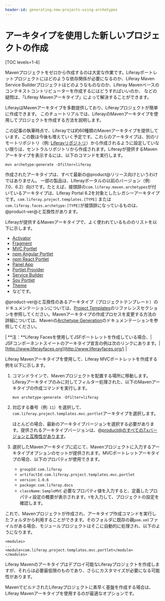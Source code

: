 ```yaml
---
header-id: generating-new-projects-using-archetypes
---
```


# アーキタイプを使用した新しいプロジェクトの作成

[TOC levels=1-4]

Mavenプロジェクトをゼロから作成するのは大変な作業です。Liferayポートレットプロジェクトにはどのような依存関係が必要になるのか、Liferay Maven Service Builderプロジェクトはどのようなものなのか、Liferay Mavenベースのコンテキストコントリビューターを作成するにはどうすればいいのか、
などの疑問は、「Liferay Mavenアーキタイプ」によって解決することができます。

LiferayはMavenアーキタイプを多数提供しており、Liferayプロジェクトが簡単に作成できます。
このチュートリアルでは、LiferayのMavenアーキタイプを使用してプロジェクトを作成する方法を説明します。

この記事の執筆時点で、Liferayでは約60種類のMavenアーキタイプを提供しています。この数は今後も増えていく予定です。これらのアーキタイプは、別のリモートリポジトリ（例: [Liferayリポジトリ](https://repository.liferay.com)）から作成されるように設定していない限りは、セントラルリポジトリから作成されます。Liferayが提供するMavenアーキタイプを表示するには、以下のコマンドを実行します。

    mvn archetype:generate -Dfilter=liferay

作成されたアーキタイプは、すべて最新の@product@リリース向けというわけではありません。
一部の製品は、Liferayポータルの以前のバージョン（例: 7.0、6.2）向けです。たとえば、接頭辞の`com.liferay.maven.archetypes`が付いているアーキタイプは、Liferay Portal 6.2を対象としたレガシーアーキタイプです。`com.liferay.project.templates.[TYPE]` または`com.liferay.faces.archetype:[TYPE]`が接頭辞になっているものは、@product-ver@と互換性があります。

<!-- TODO: Monitor the archetypes; updates may be required for the above text
for upcoming 7.1 Maven archetypes. -Cody -->

Liferayが提供するMavenアーキタイプで、よく使われているもののリストを以下に示します。

- [Activator](/docs/7-1/reference/-/knowledge_base/r/activator-template)
- [Fragment](/docs/7-1/reference/-/knowledge_base/r/using-the-fragment-template)
- [MVC Portlet](/docs/7-1/reference/-/knowledge_base/r/using-the-mvc-portlet-template)
- [npm Angular Portlet](/docs/7-1/reference/-/knowledge_base/r/npm-angular-portlet-template)
- [npm React Portlet](/docs/7-1/reference/-/knowledge_base/r/npm-react-portlet-template)
- [Panel App](/docs/7-1/reference/-/knowledge_base/r/panel-app-template)
- [Portlet Provider](/docs/7-1/reference/-/knowledge_base/r/portlet-provider-template)
- [Service Builder](/docs/7-1/reference/-/knowledge_base/r/using-the-service-builder-template)
- [Soy Portlet](/docs/7-1/reference/-/knowledge_base/r/soy-portlet-template)
- [Theme](/docs/7-1/reference/-/knowledge_base/r/theme-template)
- などです。

<!-- TODO: readd JSF archetype, when available -Cody.

- [Liferay Faces](develop/tutorials/-/knowledge_base/7-1/jsf-portlets-with-liferay-faces)
  portlets
  
-->

@product-ver@と互換性のあるアーキタイプ（プロジェクトテンプレート）のドキュメンテーションについては、[Project Templates](/docs/7-1/reference/-/knowledge_base/r/project-templates)のリファレンスセクションを参照してください。Mavenアーキタイプの作成プロセスを変更する方法の詳細については、Mavenの[Archetype Generation](http://maven.apache.org/archetype/maven-archetype-plugin/generate-mojo.html)のドキュメンテーションを参照してください。

| **注：**Liferay Facesを使用してJSFポートレットを作成している場合、| JSFコンポーネントスイートのアーキタイプ宣言の例は次のリンクにあります。| [http://www.liferayfaces.org](http://www.liferayfaces.org/)
|

Liferay Mavenアーキタイプを使用して、Liferay MVCポートレットを作成する例を以下に示します。

1. コマンドラインで、Mavenプロジェクトを配置する場所に移動します。Liferayアーキタイプのみに対してフィルター処理された、以下のMavenアーキタイプの作成コマンドを実行します。

       mvn archetype:generate -Dfilter=liferay
   
2. 対応する番号（例: `11`）を選択して、`com.liferay.project.templates.mvc.portlet`アーキタイプを選択します。

   ほとんどの場合、最新のアーキタイプバージョンを選択する必要があります。提供されるアーキタイプバージョンは、@product@のすべての7.xバージョンと互換性があります。

3. 選択したMavenアーキタイプに応じて、Mavenプロジェクトに入力するアーキタイプオプションのセットが提供されます。MVCポートレットアーキタイプの場合、以下のプロパティが使用できます。

   - `groupId`: `com.liferay`
   - `artifactId`: `com.liferay.project.templates.mvc.portlet`
   - `version`: `1.0.6`
   - `package`: `com.liferay.docs`
   - `className`: `SampleMVC`
   必要なプロパティ値を入力すると、定義したプロパティ設定の概要が表示されます。`Y`を入力して、プロジェクトの設定を確認します。

これで、Mavenプロジェクトが作成され、アーキタイプ作成コマンドを実行したフォルダから利用することができます。そのフォルダに既存の親`pom.xml`ファイルがある場合、モジュールプロジェクトはそこに自動的に処理され、以下のようになります。

    <modules>
    ...
    <module>com.liferay.project.templates.mvc.portlet</module>
    </modules>

Liferay Mavenのアーキタイプはデプロイ可能なLiferayプロジェクトを作成しますが、それらは必要最低限のものであり、さらにカスタマイズが必要になる可能性があります。

MavenでビルドされたLiferayプロジェクトに素早く基盤を作成する場合は、Liferay Mavenアーキタイプを使用するのが最適なオプションです。
